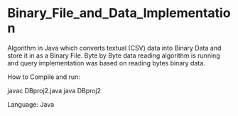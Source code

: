 # Binary_File_and_Data_Implementation

Algorithm in Java which converts textual (CSV) data into Binary Data and store it in as a Binary File. 
Byte by Byte data reading algorithm is running and query implementation was based on reading bytes binary data.

How to Compile and run:

javac DBproj2.java
java DBproj2

Language: Java